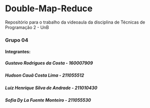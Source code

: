 # Double-Map-Reduce
Repositório para o trabalho da videoaula da disciplina de Técnicas de Programação 2 - UnB

### Grupo 04
#### Integrantes:
##### Gustavo Rodrigues da Costa - 160007909
##### Hudson Cauã Costa Lima - 211055512
##### Luiz Henrique Silva de Andrade - 211010430
##### Sofia Dy La Fuente Monteiro - 211055530
